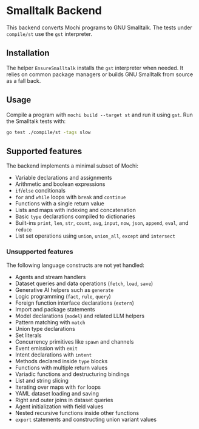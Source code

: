 # Smalltalk Backend

This backend converts Mochi programs to GNU Smalltalk. The tests under `compile/st` use the `gst` interpreter.

## Installation

The helper `EnsureSmalltalk` installs the `gst` interpreter when needed. It relies on common package managers or builds GNU Smalltalk from source as a fall back.

## Usage

Compile a program with `mochi build --target st` and run it using `gst`.
Run the Smalltalk tests with:

```bash
go test ./compile/st -tags slow
```

## Supported features

The backend implements a minimal subset of Mochi:

- Variable declarations and assignments
- Arithmetic and boolean expressions
- `if`/`else` conditionals
- `for` and `while` loops with `break` and `continue`
- Functions with a single return value
- Lists and maps with indexing and concatenation
- Basic `type` declarations compiled to dictionaries
- Built-ins `print`, `len`, `str`, `count`, `avg`, `input`, `now`, `json`,
  `append`, `eval`, and `reduce`
- List set operations using `union`, `union_all`, `except` and `intersect`

### Unsupported features

The following language constructs are not yet handled:

- Agents and stream handlers
- Dataset queries and data operations (`fetch`, `load`, `save`)
- Generative AI helpers such as `generate`
- Logic programming (`fact`, `rule`, `query`)
- Foreign function interface declarations (`extern`)
- Import and package statements
- Model declarations (`model`) and related LLM helpers
- Pattern matching with `match`
- Union type declarations
- Set literals
- Concurrency primitives like `spawn` and channels
- Event emission with `emit`
- Intent declarations with `intent`
- Methods declared inside `type` blocks
- Functions with multiple return values
- Variadic functions and destructuring bindings
- List and string slicing
- Iterating over maps with `for` loops
- YAML dataset loading and saving
- Right and outer joins in dataset queries
- Agent initialization with field values
- Nested recursive functions inside other functions
- `export` statements and constructing union variant values

